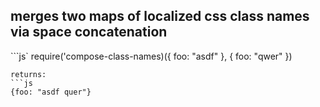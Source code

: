 ## merges two maps of localized css class names via space concatenation
```js`
require('compose-class-names)({
    foo: "asdf"
}, {
    foo: "qwer"
})
```
returns:
```js
{foo: "asdf quer"}
```
